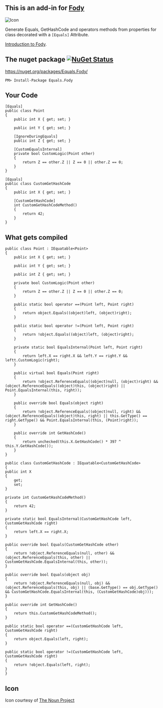 ## This is an add-in for [Fody](https://github.com/Fody/Fody/) 

![Icon](https://raw.github.com/Fody/Equals/master/Icons/package_icon.png)

Generate Equals, GetHashCode and operators methods from properties for class decorated with a `[Equals]` Attribute.

[Introduction to Fody](http://github.com/Fody/Fody/wiki/SampleUsage).

## The nuget package  [![NuGet Status](http://img.shields.io/nuget/v/Equals.Fody.svg?style=flat)](https://www.nuget.org/packages/Equals.Fody/)

https://nuget.org/packages/Equals.Fody/

    PM> Install-Package Equals.Fody
    
## Your Code

    [Equals]
    public class Point
    {
        public int X { get; set; }
        
        public int Y { get; set; }
        
        [IgnoreDuringEquals]
        public int Z { get; set; }
        
        [CustomEqualsInternal]
        private bool CustomLogic(Point other)
        {
            return Z == other.Z || Z == 0 || other.Z == 0;
        }
    }

    [Equals]
    public class CustomGetHashCode
    {
        public int X { get; set; }

        [CustomGetHashCode]
        int CustomGetHashCodeMethod()
        {
            return 42;
        }
    }

## What gets compiled

    public class Point : IEquatable<Point>
    {
        public int X { get; set; }

        public int Y { get; set; }

        public int Z { get; set; }
        
        private bool CustomLogic(Point other)
        {
            return Z == other.Z || Z == 0 || other.Z == 0;
        }

        public static bool operator ==(Point left, Point right)
        {
            return object.Equals((object)left, (object)right);
        }

        public static bool operator !=(Point left, Point right)
        {
            return !object.Equals((object)left, (object)right);
        }

        private static bool EqualsInternal(Point left, Point right)
        {
            return left.X == right.X && left.Y == right.Y && leftt.CustomLogic(right);
        }

        public virtual bool Equals(Point right)
        {
            return !object.ReferenceEquals((object)null, (object)right) && (object.ReferenceEquals((object)this, (object)right) || Point.EqualsInternal(this, right));
        }

        public override bool Equals(object right)
        {
            return !object.ReferenceEquals((object)null, right) && (object.ReferenceEquals((object)this, right) || this.GetType() == right.GetType() && Point.EqualsInternal(this, (Point)right));
        }

        public override int GetHashCode()
        {
            return unchecked(this.X.GetHashCode() * 397 ^ this.Y.GetHashCode());
        }
    }

    public class CustomGetHashCode : IEquatable<CustomGetHashCode>
    {
	public int X
	{
		get;
		set;
	}

	private int CustomGetHashCodeMethod()
	{
		return 42;
	}

	private static bool EqualsInternal(CustomGetHashCode left, CustomGetHashCode right)
	{
		return left.X == right.X;
	}

	public override bool Equals(CustomGetHashCode other)
	{
		return !object.ReferenceEquals(null, other) && (object.ReferenceEquals(this, other) || CustomGetHashCode.EqualsInternal(this, other));
	}

	public override bool Equals(object obj)
	{
		return !object.ReferenceEquals(null, obj) && (object.ReferenceEquals(this, obj) || (base.GetType() == obj.GetType() && CustomGetHashCode.EqualsInternal(this, (CustomGetHashCode)obj)));
	}

	public override int GetHashCode()
	{
		return this.CustomGetHashCodeMethod();
	}

	public static bool operator ==(CustomGetHashCode left, CustomGetHashCode right)
	{
		return object.Equals(left, right);
	}

	public static bool operator !=(CustomGetHashCode left, CustomGetHashCode right)
	{
		return !object.Equals(left, right);
	}
    }

## Icon

Icon courtesy of [The Noun Project](http://thenounproject.com)
